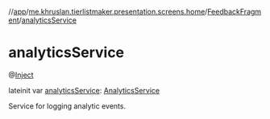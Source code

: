 //[app](../../../index.md)/[me.khruslan.tierlistmaker.presentation.screens.home](../index.md)/[FeedbackFragment](index.md)/[analyticsService](analytics-service.md)

# analyticsService

@[Inject](https://javax-inject.github.io/javax-inject/api/javax/inject/Inject.html) 

lateinit var [analyticsService](analytics-service.md): [AnalyticsService](../../me.khruslan.tierlistmaker.util.analytics/-analytics-service/index.md)

Service for logging analytic events.
